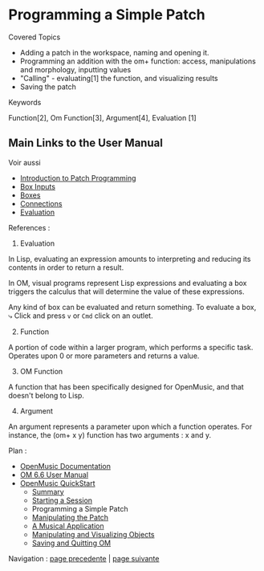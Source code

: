 # Programming a Simple Patch

Covered Topics

  * Adding a patch in the workspace, naming and opening it.
  * Programming an addition with the  om+ function: access, manipulations and morphology, inputting values
  * "Calling" - evaluating[1] the function, and visualizing results
  * Saving the patch

Keywords

Function[2], Om Function[3], Argument[4], Evaluation [1]

## Main Links to the User Manual

Voir aussi

  * [Introduction to Patch Programming](ProgrammingIntro)
  * [Box Inputs](BoxInputs)
  * [Boxes](Boxes)
  * [Connections](Connections)
  * [Evaluation](Evaluation)

References :

  1. Evaluation

In Lisp, evaluating an expression amounts to interpreting and reducing its
contents in order to return a result.

In OM, visual programs represent Lisp expressions and evaluating a box
triggers the calculus that will determine the value of these expressions.

Any kind of box can be evaluated and return something. To evaluate a box, ⤷
Click and press `v` or `Cmd` click on an outlet.

  2. Function

A  portion of code within a larger program, which performs a specific task.
Operates upon 0 or more parameters and returns a value.

  3. OM Function

A function that has been specifically designed for OpenMusic, and that doesn't
belong to Lisp.

  4. Argument

An argument represents a parameter upon which a function operates. For
instance, the (om+ x y) function has two arguments : x and y.

Plan :

  * [OpenMusic Documentation](OM-Documentation)
  * [OM 6.6 User Manual](OM-User-Manual)
  * [OpenMusic QuickStart](QuickStart-Chapters)
    * [Summary](Intro_1)
    * [Starting a Session](1_StartSession)
    * Programming a Simple Patch
    * [Manipulating the Patch](3ManipPatch)
    * [A Musical Application](4_MusicalAp)
    * [Manipulating and Visualizing Objects](5_CompletEdition)
    * [Saving and Quitting OM](6_Quit)

Navigation : [page precedente](1_StartSession "page précédente\(Starting
a Session\)") | [page suivante](3ManipPatch "page suivante\(Manipulating
the Patch\)")

